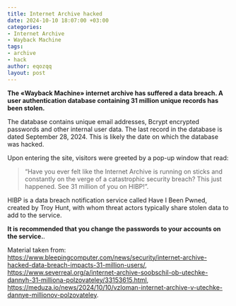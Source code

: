 ```yaml
---
title: Internet Archive hacked
date: 2024-10-10 18:07:00 +03:00
categories:
- Internet Archive
- Wayback Machine
tags:
- archive
- hack
author: eqozqq
layout: post
---
```


**The «Wayback Machine» internet archive has suffered a data breach. A user authentication database containing 31 million unique records has been stolen.**

The database contains unique email addresses, Bcrypt encrypted passwords and other internal user data. The last record in the database is dated September 28, 2024. This is likely the date on which the database was hacked.

Upon entering the site, visitors were greeted by a pop-up window that read:
> “Have you ever felt like the Internet Archive is running on sticks and constantly on the verge of a catastrophic security breach? This just happened. See 31 million of you on HIBP!”.

HIBP is a data breach notification service called Have I Been Pwned, created by Troy Hunt, with whom threat actors typically share stolen data to add to the service.

**It is recommended that you change the passwords to your accounts on the service.**.

Material taken from: https://www.bleepingcomputer.com/news/security/internet-archive-hacked-data-breach-impacts-31-million-users/, https://www.severreal.org/a/internet-archive-soobschil-ob-utechke-dannyh-31-milliona-polzovateley/33153615.html, https://meduza.io/news/2024/10/10/vzloman-internet-archive-v-utechke-dannye-millionov-polzovateley.